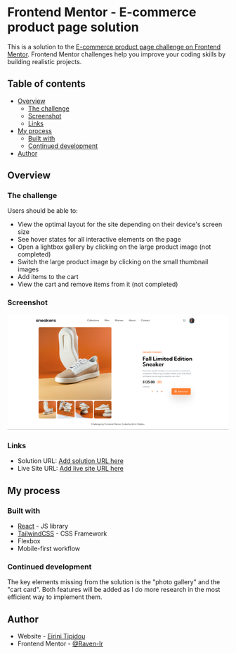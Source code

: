 # Frontend Mentor - E-commerce product page solution

This is a solution to the [E-commerce product page challenge on Frontend Mentor](https://www.frontendmentor.io/challenges/ecommerce-product-page-UPsZ9MJp6). Frontend Mentor challenges help you improve your coding skills by building realistic projects.

## Table of contents

- [Overview](#overview)
  - [The challenge](#the-challenge)
  - [Screenshot](#screenshot)
  - [Links](#links)
- [My process](#my-process)
  - [Built with](#built-with)
  - [Continued development](#continued-development)
- [Author](#author)

## Overview

### The challenge

Users should be able to:

- View the optimal layout for the site depending on their device's screen size
- See hover states for all interactive elements on the page
- Open a lightbox gallery by clicking on the large product image (not completed)
- Switch the large product image by clicking on the small thumbnail images
- Add items to the cart
- View the cart and remove items from it (not completed)

### Screenshot

![Project Solution Screenshot](image.png)

### Links

- Solution URL: [Add solution URL here](https://your-solution-url.com)
- Live Site URL: [Add live site URL here](https://your-live-site-url.com)

## My process

### Built with

- [React](https://reactjs.org/) - JS library
- [TailwindCSS](https://tailwindcss.com/) - CSS Framework
- Flexbox
- Mobile-first workflow

### Continued development

The key elements missing from the solution is the "photo gallery" and the "cart card". Both features will be added as I do more research in the most efficient way to implement them.


## Author

- Website - [Eirini Tipidou](https://github.com/Raven-Ir)
- Frontend Mentor - [@Raven-Ir](https://www.frontendmentor.io/profile/Raven-Ir)
